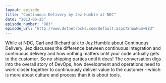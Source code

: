 ```yaml
---
layout: episode
title: "Continuous Delivery by Jez Humble at NDC"
date: "2013-06-25"
episode_number: "883"
episode_url: "http://www.dotnetrocks.com/default.aspx?ShowNum=883"
---
```


While at NDC, Carl and Richard talk to Jez Humble about Continuous Delivery. Jez discusses the difference between continuous integration and continuous delivery and how nothing matters until your code actually gets to the customer. So no shipping parties until it does! The conversation digs into the overall story of DevOps, how development and operations need to work closer together to continuously deliver value to the customer - which is more about culture and process than it is about tools.
